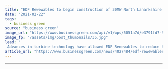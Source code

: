 ```yaml
---
title: "EDF Rewewables to begin construction of 30MW North Lanarkshire onshore wind farm"
date: "2021-02-22"
tags: 
  - business green
source: "business green"
image_url: "https://www.businessgreen.com/api/v1/wps/5051a7d/e3791fd7-9306-45f9-94b5-a3072b4fc600/5/EDF-Renewables-Burnfoot-Hill-Wind-Farm-185x114.jpg"
image_fp: "/assets/img/post_thumbnails/35.jpg"
lead: "
 Advances in turbine technology have allowed EDF Renewables to reduce the number of wind turbines required for the West Benhar project, it said ..."
article_url: "https://www.businessgreen.com/news/4027484/edf-rewewables-begin-construction-30mw-north-lanarkshire-onshore-wind-farm"
---
```


---
